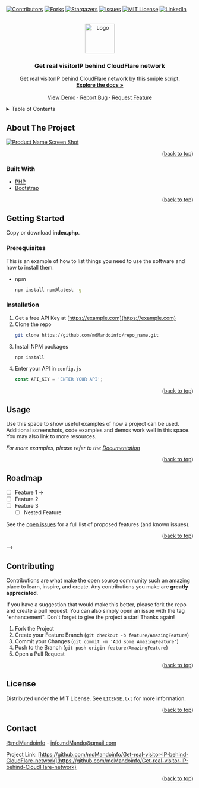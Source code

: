 <div id="top"></div>
<!--
*** Thanks for checking out the Best-README-Template. If you have a suggestion
*** that would make this better, please fork the repo and create a pull request
*** or simply open an issue with the tag "enhancement".
*** Don't forget to give the project a star!
*** Thanks again! Now go create something AMAZING! :D
-->



<!-- PROJECT SHIELDS -->
<!--
*** I'm using markdown "reference style" links for readability.
*** Reference links are enclosed in brackets [ ] instead of parentheses ( ).
*** See the bottom of this document for the declaration of the reference variables
*** for contributors-url, forks-url, etc. This is an optional, concise syntax you may use.
*** https://www.markdownguide.org/basic-syntax/#reference-style-links
-->

[![Contributors][contributors-shield]][contributors-url]
[![Forks][forks-shield]][forks-url]
[![Stargazers][stars-shield]][stars-url]
[![Issues][issues-shield]][issues-url]
[![MIT License][license-shield]][license-url]
[![LinkedIn][linkedin-shield]][linkedin-url]



<!-- PROJECT LOGO -->
<br />
<div align="center">
  <a href="https://github.com/mdMandoinfo/Get-real-visitor-IP-behind-CloudFlare-network">
    <img src="images/logo.png" alt="Logo" width="80" height="80">
  </a>

<h3 align="center">Get real visitorIP behind CloudFlare network</h3>
  <p align="center">
    Get real visitorIP behind CloudFlare network
    by this smiple script.
    <br />
    <a href="https://github.com/mdMandoinfo/Get-real-visitor-IP-behind-CloudFlare-network"><strong>Explore the docs »</strong></a>
    <br />
    <br />
    <a href="https://github.com/mdMandoinfo/Get-real-visitor-IP-behind-CloudFlare-network">View Demo</a>
    ·
    <a href="https://github.com/mdMandoinfo/Get-real-visitor-IP-behind-CloudFlare-network/issues">Report Bug</a>
    ·
    <a href="https://github.com/mdMandoinfo/Get-real-visitor-IP-behind-CloudFlare-network/issues">Request Feature</a>
  </p>
</div>



<!-- TABLE OF CONTENTS -->
<details>
  <summary>Table of Contents</summary>
  <ol>
    <li>
      <a href="#about-the-project">About The Project</a>
      <ul>
        <li><a href="#built-with">Built With</a></li>
      </ul>
    </li>
    <li>
      <a href="#getting-started">Getting Started</a>
      <ul>
        <li><a href="#prerequisites">Prerequisites</a></li>
        <li><a href="#installation">Installation</a></li>
      </ul>
    </li>
    <li><a href="#usage">Usage</a></li>
    <li><a href="#roadmap">Roadmap</a></li>
    <li><a href="#contributing">Contributing</a></li>
    <li><a href="#license">License</a></li>
    <li><a href="#contact">Contact</a></li>
    <li><a href="#acknowledgments">Acknowledgments</a></li>
  </ol>
</details>



<!-- ABOUT THE PROJECT -->
## About The Project

[![Product Name Screen Shot][product-screenshot]](https://example.com)


<p align="right">(<a href="#top">back to top</a>)</p>



### Built With

* [PHP](https://php.com)
* [Bootstrap](https://getbootstrap.com)

<p align="right">(<a href="#top">back to top</a>)</p>



<!-- GETTING STARTED -->
## Getting Started

Copy or download <b>index.php</b>.

### Prerequisites

This is an example of how to list things you need to use the software and how to install them.
* npm
  ```sh
  npm install npm@latest -g
  ```

### Installation

1. Get a free API Key at [https://example.com](https://example.com)
2. Clone the repo
   ```sh
   git clone https://github.com/mdMandoinfo/repo_name.git
   ```
3. Install NPM packages
   ```sh
   npm install
   ```
4. Enter your API in `config.js`
   ```js
   const API_KEY = 'ENTER YOUR API';
   ```

<p align="right">(<a href="#top">back to top</a>)</p>



<!-- USAGE EXAMPLES -->
## Usage

Use this space to show useful examples of how a project can be used. Additional screenshots, code examples and demos work well in this space. You may also link to more resources.

_For more examples, please refer to the [Documentation](https://example.com)_

<p align="right">(<a href="#top">back to top</a>)</p>



<!-- ROADMAP -->
## Roadmap

- [ ] Feature 1 =>
- [ ] Feature 2
- [ ] Feature 3
    - [ ] Nested Feature

See the [open issues](https://github.com/mdMandoinfo/repo_name/issues) for a full list of proposed features (and known issues).

<p align="right">(<a href="#top">back to top</a>)</p>
-->


<!-- CONTRIBUTING -->
## Contributing

Contributions are what make the open source community such an amazing place to learn, inspire, and create. Any contributions you make are **greatly appreciated**.

If you have a suggestion that would make this better, please fork the repo and create a pull request. You can also simply open an issue with the tag "enhancement".
Don't forget to give the project a star! Thanks again!

1. Fork the Project
2. Create your Feature Branch (`git checkout -b feature/AmazingFeature`)
3. Commit your Changes (`git commit -m 'Add some AmazingFeature'`)
4. Push to the Branch (`git push origin feature/AmazingFeature`)
5. Open a Pull Request

<p align="right">(<a href="#top">back to top</a>)</p>



<!-- LICENSE -->
## License

Distributed under the MIT License. See `LICENSE.txt` for more information.

<p align="right">(<a href="#top">back to top</a>)</p>



<!-- CONTACT -->
## Contact

[@mdMandoinfo](https://twitter.com/mdMandoinfo) - info.mdMando@gmail.com

Project Link: [https://github.com/mdMandoinfo/Get-real-visitor-IP-behind-CloudFlare-network](https://github.com/mdMandoinfo/Get-real-visitor-IP-behind-CloudFlare-network)

<p align="right">(<a href="#top">back to top</a>)</p>



<!-- ACKNOWLEDGMENTS 
## Acknowledgments

* []()
* []()
* []()
-->



<!-- MARKDOWN LINKS & IMAGES -->
<!-- https://www.markdownguide.org/basic-syntax/#reference-style-links -->
[contributors-shield]: https://img.shields.io/github/contributors/mdMandoinfo/Get-real-visitor-IP-behind-CloudFlare-network.svg?style=for-the-badge
[contributors-url]: https://github.com/mdMandoinfo/Get-real-visitor-IP-behind-CloudFlare-network/graphs/contributors
[forks-shield]: https://img.shields.io/github/forks/mdMandoinfo/Get-real-visitor-IP-behind-CloudFlare-network.svg?style=for-the-badge
[forks-url]: https://github.com/mdMandoinfo/Get-real-visitor-IP-behind-CloudFlare-network/network/members
[stars-shield]: https://img.shields.io/github/stars/mdMandoinfo/Get-real-visitor-IP-behind-CloudFlare-network.svg?style=for-the-badge
[stars-url]: https://github.com/mdMandoinfo/Get-real-visitor-IP-behind-CloudFlare-network/stargazers
[issues-shield]: https://img.shields.io/github/issues/mdMandoinfo/Get-real-visitor-IP-behind-CloudFlare-network.svg?style=for-the-badge
[issues-url]: https://github.com/mdMandoinfo/Get-real-visitor-IP-behind-CloudFlare-network/issues
[license-shield]: https://img.shields.io/github/license/mdMandoinfo/Get-real-visitor-IP-behind-CloudFlare-network.svg?style=for-the-badge
[license-url]: https://github.com/mdMandoinfo/Get-real-visitor-IP-behind-CloudFlare-network/blob/master/LICENSE.txt
[linkedin-shield]: https://img.shields.io/badge/-LinkedIn-black.svg?style=for-the-badge&logo=linkedin&colorB=555
[linkedin-url]: https://linkedin.com/in/mdMandoinfo
[product-screenshot]: images/screenshot.png
